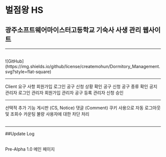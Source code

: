 # 벌점왕 HS
## 광주소프트웨어마이스터고등학교 기숙사 사생 관리 웹사이트
<hr>
<br>
![GitHub](https://img.shields.io/github/license/createmohun/Dormitory_Management.svg?style=flat-square)
<br>
<hr>
Client 요구 사항
회원가입
로그인
공구 신청 상황 확인
공구 신청
공구 종류 확인
공지
관리자 로그인
관리자 회원가입
관리자 공구 등록
관리자 신청 승인
<br>
<hr>
선택적 추가 기능
게시판 (CS, Notice)
댓글 (Comment)
쿠키 사용으로 자동 로그아웃 및 조회수 카운팅
불량 사용자에 대한 차단 처리
<br>
<br>
<hr>

##Update Log
<br><br>

Pre-Alpha 1.0
메인 페이지
